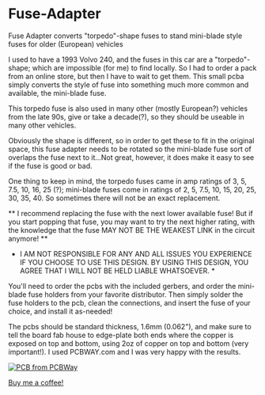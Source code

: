 # Fuse-Adapter
Fuse Adapter converts "torpedo"-shape fuses to stand mini-blade style fuses for older (European) vehicles

I used to have a 1993 Volvo 240, and the fuses in this car are a "torpedo"-shape; which are impossible (for me) to find locally. So I had to order a pack from an online store, but then I have to wait to get them. This small pcba simply converts the style of fuse into something much more common and available, the mini-blade fuse.

This torpedo fuse is also used in many other (mostly European?) vehicles from the late 90s, give or take a decade(?), so they should be useable in many other vehicles.

Obviously the shape is different, so in order to get these to fit in the original space, this fuse adapter needs to be rotated so the mini-blade fuse sort of overlaps the fuse next to it...Not great, however, it does make it easy to see if the fuse is good or bad.

One thing to keep in mind, the torpedo fuses came in amp ratings of 3, 5, 7.5, 10, 16, 25 (?); mini-blade fuses come in ratings of 2, 5, 7.5, 10, 15, 20, 25, 30, 35, 40. So sometimes there will not be an exact replacement.

** I recommend replacing the fuse with the next lower available fuse! But if you start popping that fuse, you may want to try the next higher rating, with the knowledge that the fuse MAY NOT BE THE WEAKEST LINK in the circuit anymore! **

* I AM NOT RESPONSIBLE FOR ANY AND ALL ISSUES YOU EXPERIENCE IF YOU CHOOSE TO USE THIS DESIGN. BY USING THIS DESIGN, YOU AGREE THAT I WILL NOT BE HELD LIABLE WHATSOEVER. *

You'll need to order the pcbs with the included gerbers, and order the mini-blade fuse holders from your favorite distributor. Then simply solder the fuse holders to the pcb, clean the connections, and insert the fuse of your choice, and install it as-needed!

The pcbs should be standard thickness, 1.6mm (0.062"), and make sure to tell the board fab house to edge-plate both ends where the copper is exposed on top and bottom, using 2oz of copper on top and bottom (very important!). I used PCBWAY.com and I was very happy with the results.

<a href="https://www.pcbway.com/project/shareproject/Fuse_Adapter_v1_2_5c98d71a.html"><img src="https://www.pcbway.com/project/img/images/frompcbway-1220.png" alt="PCB from PCBWay" /></a>

<a href="https://www.buymeacoffee.com/Edison517">Buy me a coffee!</a>

